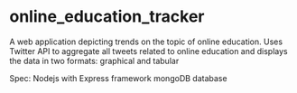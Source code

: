 online_education_tracker
========================
A web application depicting trends on the topic of online education.
Uses Twitter API to aggregate all tweets related to online education and displays the data in two formats: graphical and tabular

Spec:
Nodejs with Express framework
mongoDB database

